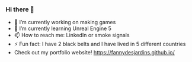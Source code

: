 ### Hi there 👋
- 🔭 I’m currently working on making games
- 🌱 I’m currently learning Unreal Engine 5
- 📫 How to reach me: LinkedIn or smoke signals
- ⚡ Fun fact: I have 2 black belts and I have lived in 5 different countries
- Check out my portfolio website! https://fannydesjardins.github.io/
<!--
**FannyDesjardins/fannydesjardins** is a ✨ _special_ ✨ repository because its `README.md` (this file) appears on your GitHub profile.

Here are some ideas to get you started:

- 🔭 I’m currently working on ...
- 🌱 I’m currently learning Unreal Engine 5
- 👯 I’m looking to collaborate on ...
- 🤔 I’m looking for help with ...
- 💬 Ask me about ...
- 📫 How to reach me: LinkedIn or smoke signals
- 😄 Pronouns: ...
- ⚡ Fun fact: I have 2 black belts and I have lived in 5 different countries
-->
